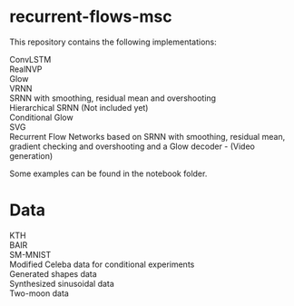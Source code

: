 # recurrent-flows-msc

This repository contains the following implementations:

ConvLSTM <br>
RealNVP <br>
Glow <br>
VRNN <br>
SRNN with smoothing, residual mean and overshooting <br>
Hierarchical SRNN (Not included yet) <br>
Conditional Glow <br>
SVG <br>
Recurrent Flow Networks based on SRNN with smoothing, residual mean, gradient checking and overshooting and a Glow decoder - (Video generation) <br>

Some examples can be found in the notebook folder.

# Data
KTH<br>
BAIR <br>
SM-MNIST<br>
Modified Celeba data for conditional experiments<br>
Generated shapes data <br>
Synthesized sinusoidal data <br>
Two-moon data <br>
